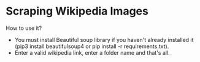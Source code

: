 # Scraping Wikipedia Images

How to use it?
- You must install Beautiful soup library if you haven't already installed it (pip3 install beautifulsoup4 or pip install -r requirements.txt).
- Enter a valid wikipedia link, enter a folder name and that's all.
